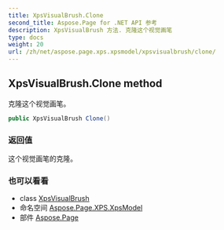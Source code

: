```yaml
---
title: XpsVisualBrush.Clone
second_title: Aspose.Page for .NET API 参考
description: XpsVisualBrush 方法. 克隆这个视觉画笔
type: docs
weight: 20
url: /zh/net/aspose.page.xps.xpsmodel/xpsvisualbrush/clone/
---
```

## XpsVisualBrush.Clone method

克隆这个视觉画笔。

```csharp
public XpsVisualBrush Clone()
```

### 返回值

这个视觉画笔的克隆。

### 也可以看看

* class [XpsVisualBrush](../)
* 命名空间 [Aspose.Page.XPS.XpsModel](../../xpsvisualbrush/)
* 部件 [Aspose.Page](../../../)


